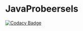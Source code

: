 # JavaProbeersels

[![Codacy Badge](https://api.codacy.com/project/badge/Grade/95323fbf3c6f456484d3f085ba311620)](https://app.codacy.com/gh/WardM99/JavaProbeersels?utm_source=github.com&utm_medium=referral&utm_content=WardM99/JavaProbeersels&utm_campaign=Badge_Grade)

